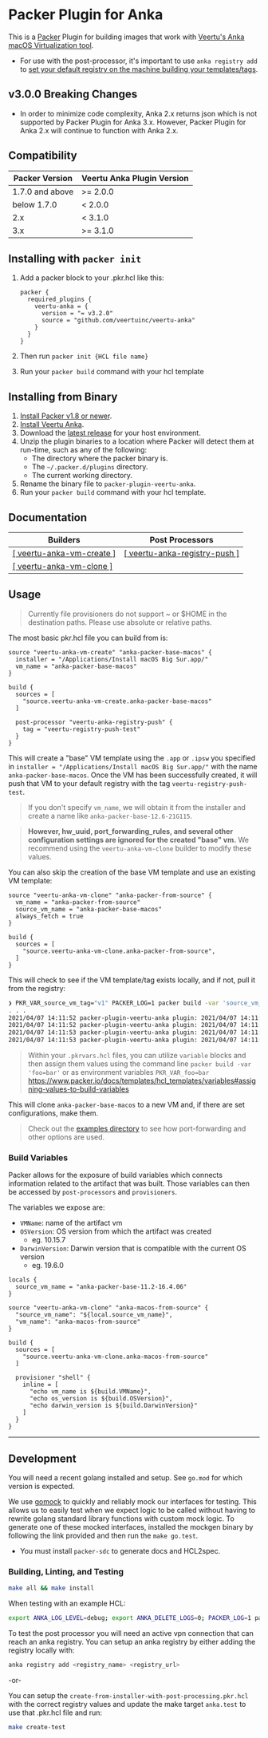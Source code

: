 # Packer Plugin for Anka

This is a [Packer](https://www.packer.io/) Plugin for building images that work with [Veertu's Anka macOS Virtualization tool](https://veertu.com/).

- For use with the post-processor, it's important to use `anka registry add` to [set your default registry on the machine building your templates/tags](https://docs.veertu.com/anka/apple/command-line-reference/#registry-add).

## v3.0.0 Breaking Changes

- In order to minimize code complexity, Anka 2.x returns json which is not supported by Packer Plugin for Anka 3.x. However, Packer Plugin for Anka 2.x will continue to function with Anka 2.x.

## Compatibility

Packer Version | Veertu Anka Plugin Version
| --- | --- |
| 1.7.0 and above | >= 2.0.0 |
| below 1.7.0 | < 2.0.0 |
| 2.x | < 3.1.0 |
| 3.x | >= 3.1.0 |

## Installing with `packer init`

1. Add a packer block to your .pkr.hcl like this:

    ```
    packer {
      required_plugins {
        veertu-anka = {
          version = "= v3.2.0"
          source = "github.com/veertuinc/veertu-anka"
        }
      }
    }
    ```

2. Then run `packer init {HCL file name}`
3. Run your `packer build` command with your hcl template

## Installing from Binary

1. [Install Packer v1.8 or newer](https://www.packer.io/downloads).
2. [Install Veertu Anka](https://veertu.com/download-anka-build/).
3. Download the [latest release](https://github.com/veertuinc/packer-plugin-veertu-anka/releases) for your host environment.
4. Unzip the plugin binaries to a location where Packer will detect them at run-time, such as any of the following:
    * The directory where the packer binary is.
    * The `~/.packer.d/plugins` directory.
    * The current working directory.
5. Rename the binary file to `packer-plugin-veertu-anka`.
6. Run your `packer build` command with your hcl template.

## Documentation

| Builders | Post Processors |
| --- | --- |
| [[ veertu-anka-vm-create ]](./docs/builders/vm-create.mdx) | [[ veertu-anka-registry-push ]](./docs/post-processors/anka-registry-push.mdx) |
| [[ veertu-anka-vm-clone ]](./docs/builders/vm-clone.mdx) | |

## Usage

> Currently file provisioners do not support ~ or \$HOME in the destination paths. Please use absolute or relative paths.

The most basic pkr.hcl file you can build from is:

```hcl
source "veertu-anka-vm-create" "anka-packer-base-macos" {
  installer = "/Applications/Install macOS Big Sur.app/"
  vm_name = "anka-packer-base-macos"
}

build {
  sources = [
    "source.veertu-anka-vm-create.anka-packer-base-macos"
  ]

  post-processor "veertu-anka-registry-push" {
    tag = "veertu-registry-push-test"
  }
}
```

This will create a "base" VM template using the `.app` or `.ipsw` you specified in `installer = "/Applications/Install macOS Big Sur.app/"` with the name `anka-packer-base-macos`. Once the VM has been successfully created, it will push that VM to your default registry with the tag `veertu-registry-push-test`.

> If you don't specify `vm_name`, we will obtain it from the installer and create a name like `anka-packer-base-12.6-21G115`.

> **However, hw_uuid, port_forwarding_rules, and several other configuration settings are ignored for the created "base" vm.** We recommend using the `veertu-anka-vm-clone` builder to modify these values.

You can also skip the creation of the base VM template and use an existing VM template:

```hcl
source "veertu-anka-vm-clone" "anka-packer-from-source" { 
  vm_name = "anka-packer-from-source"
  source_vm_name = "anka-packer-base-macos"
  always_fetch = true
}

build {
  sources = [
    "source.veertu-anka-vm-clone.anka-packer-from-source",
  ]
}
```

This will check to see if the VM template/tag exists locally, and if not, pull it from the registry:

```bash
❯ PKR_VAR_source_vm_tag="v1" PACKER_LOG=1 packer build -var 'source_vm_name=anka-packer-base-macos' examples/clone-existing-with-port-forwarding-rules.pkr.hcl
. . .
2021/04/07 14:11:52 packer-plugin-veertu-anka plugin: 2021/04/07 14:11:52 Searching for anka-packer-base-macos locally...
2021/04/07 14:11:52 packer-plugin-veertu-anka plugin: 2021/04/07 14:11:52 Executing anka --machine-readable show anka-packer-base-macos
2021/04/07 14:11:53 packer-plugin-veertu-anka plugin: 2021/04/07 14:11:53 Could not find anka-packer-base-macos locally, looking in anka registry...
2021/04/07 14:11:53 packer-plugin-veertu-anka plugin: 2021/04/07 14:11:53 Executing anka --machine-readable registry pull --tag v1 anka-packer-base-macos
```

> Within your `.pkrvars.hcl` files, you can utilize `variable` blocks and then assign them values using the command line `packer build -var 'foo=bar'` or as environment variables `PKR_VAR_foo=bar` https://www.packer.io/docs/templates/hcl_templates/variables#assigning-values-to-build-variables

This will clone `anka-packer-base-macos` to a new VM and, if there are set configurations, make them.

> Check out the [examples directory](./examples) to see how port-forwarding and other options are used.

### Build Variables

Packer allows for the exposure of build variables which connects information related to the artifact that was built. Those variables can then be accessed by `post-processors` and `provisioners`.

The variables we expose are:

* `VMName`: name of the artifact vm
* `OSVersion`: OS version from which the artifact was created 
  * eg. 10.15.7
* `DarwinVersion`: Darwin version that is compatible with the current OS version
  * eg. 19.6.0

```hcl
locals {
  source_vm_name = "anka-packer-base-11.2-16.4.06"
}

source "veertu-anka-vm-clone" "anka-macos-from-source" {
  "source_vm_name": "${local.source_vm_name}",
  "vm_name": "anka-macos-from-source"
}

build {
  sources = [
    "source.veertu-anka-vm-clone.anka-macos-from-source"
  ]

  provisioner "shell" {
    inline = [
      "echo vm_name is ${build.VMName}",
      "echo os_version is ${build.OSVersion}",
      "echo darwin_version is ${build.DarwinVersion}"
    ]
  }
}
```

---

## Development

You will need a recent golang installed and setup. See `go.mod` for which version is expected.

We use [gomock](https://github.com/golang/mock) to quickly and reliably mock our interfaces for testing. This allows us to easily test when we expect logic to be called without having to rewrite golang standard library functions with custom mock logic. To generate one of these mocked interfaces, installed the mockgen binary by following the link provided and then run the `make go.test`.

- You must install `packer-sdc` to generate docs and HCL2spec.

### Building, Linting, and Testing

```bash
make all && make install
```

<!-- We recommend using goreleaser to perform all of the building, linting, and testing:

```bash
PACKER_CI_PROJECT_API_VERSION=$(go run . describe 2>/dev/null | jq -r '.api_version') goreleaser build --single-target --snapshot --rm-dist
``` -->

When testing with an example HCL:

```bash
export ANKA_LOG_LEVEL=debug; export ANKA_DELETE_LOGS=0; PACKER_LOG=1 packer build examples/create-from-installer.pkr.hcl
```

To test the post processor you will need an active vpn connection that can reach an anka registry. You can setup an anka registry by either adding the registry locally with:

```bash
anka registry add <registry_name> <registry_url>
```

-or-

You can setup the `create-from-installer-with-post-processing.pkr.hcl` with the correct registry values and update the make target `anka.test` to use that .pkr.hcl file and run:

```bash
make create-test
```

[Packer Builder]: https://www.packer.io/docs/extending/custom-builders.html
[Veertu Anka]: https://veertu.com/
